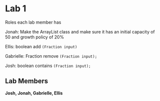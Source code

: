 # Lab 1 

Roles each lab member has

Jonah: Make the ArrayList class and make sure it has an initial capacity of 50 and growth policy of 20%

Ellis: boolean add `(Fraction input)`

Gabrielle: Fraction remove `(Fraction input);`

Josh: boolean contains `(Fraction input);`

## Lab Members
**Josh, Jonah, Gabrielle, Ellis**
